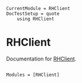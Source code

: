 ```@meta
CurrentModule = RHClient
DocTestSetup = quote
    using RHClient
```

# RHClient

Documentation for [RHClient](https://github.com/BitRiders/RHClient.jl).
```@index
```

```@autodocs
Modules = [RHClient]
```
